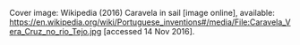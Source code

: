 Cover image: Wikipedia (2016) Caravela in sail [image online], available: https://en.wikipedia.org/wiki/Portuguese_inventions#/media/File:Caravela_Vera_Cruz_no_rio_Tejo.jpg [accessed 14 Nov 2016].
